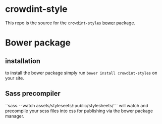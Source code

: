 # crowdint-style

This repo is the source for the ```crowdint-styles``` [bower](http://bower.io) package.

# Bower package

## installation

to install the bower package simply run
```bower install crowdint-styles``` on your site.

## Sass precompiler

``sass --watch assets/styleseets/:public/stylesheets/``` will watch and precompile
your scss files into css for publishing via the bower package manager.

